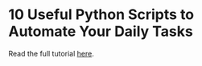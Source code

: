 # 10 Useful Python Scripts to Automate Your Daily Tasks

Read the full tutorial [here](https://www.djamware.com/post/68f1a14dc9786421be5af79a/10-useful-python-scripts-to-automate-your-daily-tasks).
